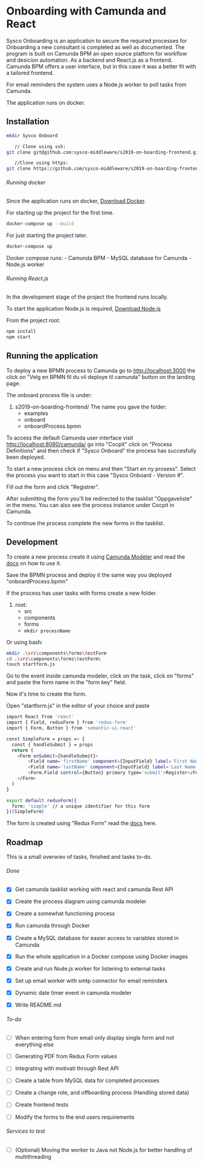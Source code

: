 # Onboarding with Camunda and React

Sysco Onboarding is an application to secure the required processes for Onboarding a new consultant is completed as well as documented. 
The program is built on Camunda BPM an open source platform for workflow and desicion automation. As a backend and React.js as a frontend. 
Camunda BPM offers a user interface, but in this case it was a better fit with a tailored frontend. 

For email reminders the system uses a Node.js worker to poll tasks from Camunda. 

The application runs on docker. 

## Installation 

```bash
mkdir Sysco Onboard

   // Clone using ssh:
git clone git@github.com:sysco-middleware/s2019-on-boarding-frontend.git

   //Clone using https:
git clone https://github.com/sysco-middleware/s2019-on-boarding-frontend.git
```

###### Running docker

Since the application runs on docker, [Download Docker](https://www.docker.com/get-started). 

For starting up the project for the first time. 
```bash
docker-compose up --build 
```
For just starting the project later. 
```bash
docker-compose up
```

Docker compose runs: 
    - Camunda BPM
    - MySQL database for Camunda
    - Node.js worker

###### Running React.js

In the development stage of the project the frontend runs locally. 
 
To start the application Node.js is required,  [Download Node.js](https://nodejs.org/en/download/)

From the project root: 

```bash
npm install
npm start
```

##  Running the application

To deploy a new BPMN process to Camunda go to [http://localhost:3000](http://localhost:3000) the click on
"Velg en BPMN fil du vil deploye til camunda" button on the landing page. 

The onboard process file is under: 

1. s2019-on-boarding-frontend/ The name you gave the folder:
   - examples
   - onboard
   - onboardProcess.bpmn

To access the default Camunda user interface visit [http://localhost:8080/camunda/](http://localhost:8080/camunda/app/) 
go into "Cocpit" click on "Process Definitions" and then check if "Sysco Onboard" the process has succesfully been deployed. 

To start a new process click on menu and then "Start en ny prosess". Select the process you want to start in this case "Sysco Onboard - Version #".

Fill out the form and click "Registrer". 

After submitting the form you'll be redirected to the tasklist "Oppgaveliste" in the menu. You can also see the process instance under Cocpit in Camunda. 

To continue the process complete the new forms in the tasklist. 

## Development

To create a new process create it using [Camunda Modeler](https://camunda.com/download/modeler/) and read the [docs](https://docs.camunda.org/get-started/quick-start/service-task/) on how to use it. 

Save the BPMN process and deploy it the same way you deployed "onboardProcess.bpmn"

If the process has user tasks with forms create a new folder.

1. root: 
   - src
   - components
   - forms 
   - `mkdir processName`

Or using bash:

```bash
mkdir .\src\components\forms\testForm
cd .\src\components\forms\testForm\
touch startform.js
```

Go to the event inside camunda modeler, click on the task, click on "forms" and paste the form name in the "form key" field. 

Now it's time to create the form. 

Open "startform.js" in the editor of your choice and paste

```bash
import React from 'react'
import { Field, reduxForm } from 'redux-form'
import { Form, Button } from 'semantic-ui-react'

const SimpleForm = props => {
  const { handleSubmit } = props
  return (
    <Form onSubmit={handleSubmit}>
        <Field name='firstName' component={InputField} label='First Name' placeholder='First Name'/>
        <Field name='lastName' component={InputField} label='Last Name' placeholder='Last Name'/>
        <Form.Field control={Button} primary type='submit'>Register</Form.Field>
    </Form>
  )
}

export default reduxForm({
  form: 'simple' // a unique identifier for this form
})(SimpleForm)
```

The form is created using "Redux Form" read the [docs](https://redux-form.com/8.2.2/docs/gettingstarted.md/) here. 

## Roadmap

This is a small overwiev of tasks, finished and tasks to-do.

###### Done

- [x] Get camunda tasklist working with react and camunda Rest API
- [X] Create the process diagram using camunda modeler
- [X] Create a somewhat functioning process
- [X] Run camunda through Docker
- [X] Create a MySQL database for easier access to variables stored in Camunda
- [X] Run the whole application in a Docker compose using Docker images 
- [X] Create and run Node.js worker for listening to external tasks
- [X] Set up email worker with smtp connector for email reminders
- [X] Dynamic date timer event in camunda modeler 
- [X] Write README.md


###### To-do

- [ ] When entering form from email only display single form and not everything else
- [ ] Generating PDF from Redux Form values
- [ ] Integrating with motivati through Rest API
- [ ] Create a table from MySQL data for completed processes
- [ ] Create a change role, and offboarding process (Handling stored data)
- [ ] Create frontend tests 
- [ ] Modify the forms to the end users requirements


###### Services to test
- [ ] \(Optional) Moving the worker to Java not Node.js for better handling of multithreading




